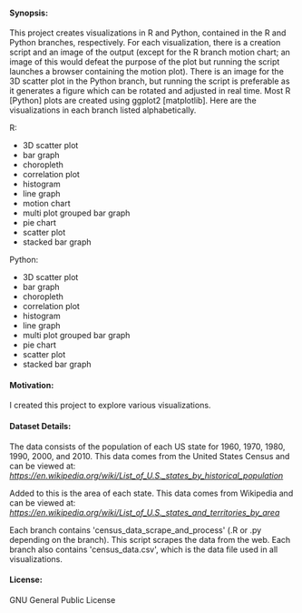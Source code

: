 #### Synopsis:
This project creates visualizations in R and Python, contained in the R and Python branches, respectively. 
For each visualization, there is a creation script and an image of the output
(except for the R branch motion chart; an image of this would defeat the purpose of the plot but running the script launches a browser
containing the motion plot).
There is an image for the 3D scatter plot in the Python branch, but running the script is preferable as it generates a figure which can be rotated and adjusted in real time.
Most R [Python] plots are created using ggplot2 [matplotlib].
Here are the visualizations in each branch listed alphabetically.

R:
- 3D scatter plot
- bar graph
- choropleth
- correlation plot
- histogram
- line graph
- motion chart
- multi plot grouped bar graph
- pie chart
- scatter plot
- stacked bar graph

Python:
- 3D scatter plot
- bar graph
- choropleth
- correlation plot
- histogram
- line graph
- multi plot grouped bar graph
- pie chart
- scatter plot
- stacked bar graph

#### Motivation:
I created this project to explore various visualizations.

#### Dataset Details:
The data consists of the population of each US state for 1960, 1970, 1980, 1990, 2000, and 2010.
This data comes from the United States Census and can be viewed at:
*https://en.wikipedia.org/wiki/List_of_U.S._states_by_historical_population*

Added to this is the area of each state. This data comes from Wikipedia and can be viewed at:
*https://en.wikipedia.org/wiki/List_of_U.S._states_and_territories_by_area*

Each branch contains 'census_data_scrape_and_process' (.R or .py depending on the branch).
This script scrapes the data from the web. 
Each branch also contains 'census_data.csv', which is the data file used in all visualizations.

#### License:
GNU General Public License

